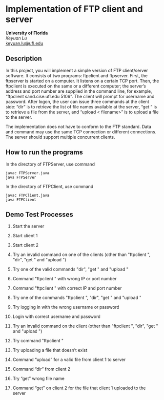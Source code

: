 # Implementation of FTP client and server

**University of Florida**  
*Keyuan Lu*  
keyuan.lu@ufl.edu

## Description
In this project, you will implement a simple version of FTP client/server software. It
consists of two programs: ftpclient and ftpserver. First, the ftpserver is started on a
computer. It listens on a certain TCP port. Then, the ftpclient is executed on the same or
a different computer; the server’s address and port number are supplied in the command
line, for example, “ftpclient sand.cise.ufl.edu 5106”. The client will prompt for username
and password. After logon, the user can issue three commands at the client side: “dir” is
to retrieve the list of file names available at the server, “get <filename>” is to retrieve a
file from the server, and “upload < filename>” is to upload a file to the server.


The implementation does not have to conform to the FTP standard. Data and command
may use the same TCP connection or different connections. The server should support
multiple concurrent clients.

## How to run the programs

In the directory of FTPServer, use command

```command
javac FTPServer.java
java FTPServer
```
In the directory of FTPClient, use command

```command
javac FTPClient.java
java FTPClient
```

## Demo Test Processes
1) Start the server

2) Start client 1

3) Start client 2

4) Try an invalid command on one of the clients (other than "ftpclient <IP port>", "dir", "get <filename>" and "upload <filename>")

5) Try one of the valid commands "dir", "get <filename>" and "upload <filename>"

6) Command "ftpclient <IP port>" with wrong IP or port number

7) Command "ftpclient <IP port>" with correct IP and port number

8) Try one of the commands "ftpclient <IP port>", "dir", "get <filename>" and "upload <filename>"

9) Try logging in with the wrong username or password

10) Login with correct username and password

11) Try an invalid command on the client (other than "ftpclient <IP port>", "dir", "get <filename>" and "upload <filename>")

12) Try command "ftpclient <IP port>"

13) Try uploading a file that doesn’t exist

14) Command “upload” for a valid file from client 1 to server

15) Command “dir” from client 2

16) Try “get” wrong file name

17) Command “get” on client 2 for the file that client 1 uploaded to the server
